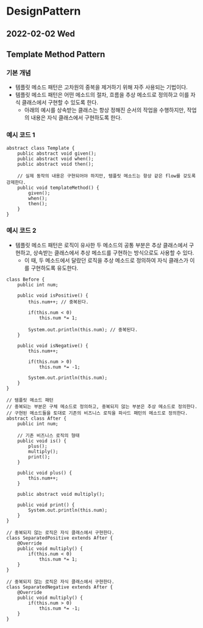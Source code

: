 # DesignPattern
## 2022-02-02 Wed

## Template Method Pattern
### 기본 개념
* 템플릿 메소드 패턴은 고차원의 중복을 제거하기 위해 자주 사용되는 기법이다.
* 템플릿 메소드 패턴은 어떤 메소드의 절차, 흐름을 추상 메소드로 정의하고 이를 자식 클래스에서 구현할 수 있도록 한다.
  * 아래의 예시를 상속받는 클래스는 항상 정해진 순서의 작업을 수행하지만, 작업의 내용은 자식 클래스에서 구현하도록 한다.

### 예시 코드 1
```
abstract class Template {
    public abstract void given();
    public abstract void when();
    public abstract void then();
    
    // 실제 동작의 내용은 구현되어야 하지만, 템플릿 메소드는 항상 같은 flow를 갖도록 강제한다.
    public void templateMethod() {
        given();
        when();
        then();
    }
}
```

### 예시 코드 2
* 템플릿 메소드 패턴은 로직이 유사한 두 메소드의 공통 부분은 추상 클래스에서 구현하고, 상속받는 클래스에서 추상 메소드를 구현하는 방식으로도 사용할 수 있다.
  * 이 때, 두 메소드에서 달랐던 로직을 추상 메소드로 정의하여 자식 클래스가 이를 구현하도록 유도한다.
```
class Before {
    public int num;

    public void isPositive() {
        this.num++; // 중복된다.

        if(this.num < 0)
            this.num *= 1;

        System.out.println(this.num); // 중복된다.
    }

    public void isNegative() {
        this.num++;

        if(this.num > 0)
            this.num *= -1;

        System.out.println(this.num);
    }
}

// 템플릿 메소드 패턴
// 중복되는 부분은 구체 메소드로 정의하고, 중복되지 않는 부분은 추상 메소드로 정의한다.
// 구현된 메소드들을 토대로 기존의 비즈니스 로직을 파사드 패턴의 메소드로 정의한다.
abstract class After {
    public int num;

    // 기존 비즈니스 로직의 형태
    public void is() {
        plus();
        multiply();
        print();
    }

    public void plus() {
        this.num++;
    }

    public abstract void multiply();

    public void print() {
        System.out.println(this.num);
    }
}

// 중복되지 않는 로직은 자식 클래스에서 구현한다.
class SeparatedPositive extends After {
    @Override
    public void multiply() {
        if(this.num < 0)
            this.num *= 1;
    }
}

// 중복되지 않는 로직은 자식 클래스에서 구현한다.
class SeparatedNegative extends After {
    @Override
    public void multiply() {
        if(this.num > 0)
            this.num *= -1;
    }
}
```